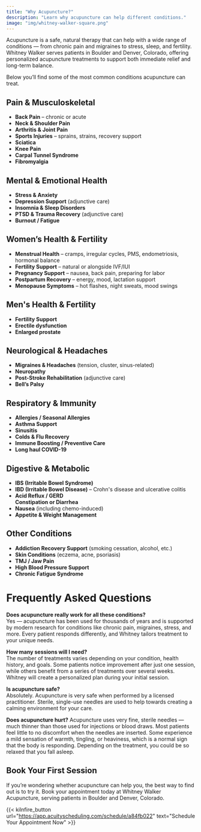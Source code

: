```yaml
---
title: "Why Acupuncture?"
description: "Learn why acupuncture can help different conditions."
image: "img/whitney-walker-square.png"
---
```

Acupuncture is a safe, natural therapy that can help with a wide range of conditions — from chronic pain and migraines to stress, sleep, and fertility. Whitney Walker serves patients in Boulder and Denver, Colorado, offering personalized acupuncture treatments to support both immediate relief and long-term balance.

Below you’ll find some of the most common conditions acupuncture can treat.

## Pain & Musculoskeletal

* **Back Pain** – chronic or acute  
* **Neck & Shoulder Pain**  
* **Arthritis & Joint Pain**  
* **Sports Injuries** – sprains, strains, recovery support  
* **Sciatica**  
* **Knee Pain**  
* **Carpal Tunnel Syndrome**  
* **Fibromyalgia**

## Mental & Emotional Health

* **Stress & Anxiety**  
* **Depression Support** (adjunctive care)  
* **Insomnia & Sleep Disorders**  
* **PTSD & Trauma Recovery** (adjunctive care)  
* **Burnout / Fatigue**

## Women’s Health & Fertility

* **Menstrual Health** – cramps, irregular cycles, PMS, endometriosis, hormonal balance  
* **Fertility Support** – natural or alongside IVF/IUI  
* **Pregnancy Support** – nausea, back pain, preparing for labor  
* **Postpartum Recovery** – energy, mood, lactation support  
* **Menopause Symptoms** – hot flashes, night sweats, mood swings

## Men's Health & Fertility

* **Fertility Support**   
* **Erectile dysfunction**  
* **Enlarged prostate**

## Neurological & Headaches

* **Migraines & Headaches** (tension, cluster, sinus-related)  
* **Neuropathy**  
* **Post-Stroke Rehabilitation** (adjunctive care)  
* **Bell’s Palsy**

## Respiratory & Immunity

* **Allergies / Seasonal Allergies**  
* **Asthma Support**  
* **Sinusitis**  
* **Colds & Flu Recovery**  
* **Immune Boosting / Preventive Care**  
* **Long haul COVID-19**

## Digestive & Metabolic

* **IBS (Irritable Bowel Syndrome)**  
* **IBD (Irritable Bowel Disease)** – Crohn's disease and ulcerative colitis  
* **Acid Reflux / GERD**  
  **Constipation or Diarrhea**  
* **Nausea** (including chemo-induced)
* **Appetite & Weight Management**

## Other Conditions

* **Addiction Recovery Support** (smoking cessation, alcohol, etc.)
* **Skin Conditions** (eczema, acne, psoriasis)  
* **TMJ / Jaw Pain**  
* **High Blood Pressure Support**  
* **Chronic Fatigue Syndrome**

# Frequently Asked Questions

**Does acupuncture really work for all these conditions?**  
Yes — acupuncture has been used for thousands of years and is supported by modern research for conditions like chronic pain, migraines, stress, and more. Every patient responds differently, and Whitney tailors treatment to your unique needs.

**How many sessions will I need?**  
The number of treatments varies depending on your condition, health history, and goals. Some patients notice improvement after just one session, while others benefit from a series of treatments over several weeks. Whitney will create a personalized plan during your initial session.

**Is acupuncture safe?**  
Absolutely. Acupuncture is very safe when performed by a licensed practitioner. Sterile, single-use needles are used to help towards creating a calming environment for your care.

**Does acupuncture hurt?**
Acupuncture uses very fine, sterile needles — much thinner than those used for injections or blood draws. Most patients feel little to no discomfort when the needles are inserted. Some experience a mild sensation of warmth, tingling, or heaviness, which is a normal sign that the body is responding. Depending on the treatment, you could be so relaxed that you fall asleep.

## Book Your First Session

If you’re wondering whether acupuncture can help you, the best way to find out is to try it. Book your appointment today at Whitney Walker Acupuncture, serving patients in Boulder and Denver, Colorado.

{{< kilnfire_button url="https://app.acuityscheduling.com/schedule/a84fb022" text="Schedule Your Appointment Now" >}}